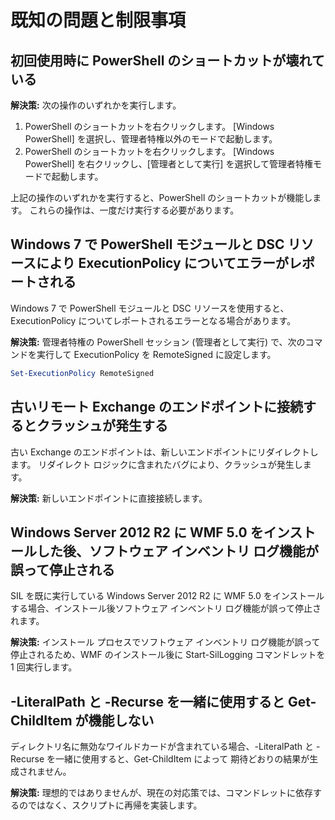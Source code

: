 # 既知の問題と制限事項

初回使用時に PowerShell のショートカットが壊れている
------------------------------------------------------------

**解決策:** 次の操作のいずれかを実行します。

1.  PowerShell のショートカットを右クリックします。 [Windows PowerShell] を選択し、管理者特権以外のモードで起動します。
2.  PowerShell のショートカットを右クリックします。 [Windows PowerShell] を右クリックし、[管理者として実行] を選択して管理者特権モードで起動します。

上記の操作のいずれかを実行すると、PowerShell のショートカットが機能します。 これらの操作は、一度だけ実行する必要があります。


Windows 7 で PowerShell モジュールと DSC リソースにより ExecutionPolicy についてエラーがレポートされる
-------------------------------------------------------------------------------------
Windows 7 で PowerShell モジュールと DSC リソースを使用すると、ExecutionPolicy についてレポートされるエラーとなる場合があります。

**解決策:** 管理者特権の PowerShell セッション (管理者として実行) で、次のコマンドを実行して ExecutionPolicy を RemoteSigned に設定します。

```powershell
Set-ExecutionPolicy RemoteSigned
```

古いリモート Exchange のエンドポイントに接続するとクラッシュが発生する
------------------------------------------------------------

古い Exchange のエンドポイントは、新しいエンドポイントにリダイレクトします。 リダイレクト ロジックに含まれたバグにより、クラッシュが発生します。

**解決策:** 新しいエンドポイントに直接接続します。


Windows Server 2012 R2 に WMF 5.0 をインストールした後、ソフトウェア インベントリ ログ機能が誤って停止される
-------------------------------------------------------------------------------------------------------------

SIL を既に実行している Windows Server 2012 R2 に WMF 5.0 をインストールする場合、インストール後ソフトウェア インベントリ ログ機能が誤って停止されます。

**解決策:** インストール プロセスでソフトウェア インベントリ ログ機能が誤って停止されるため、WMF のインストール後に Start-SilLogging コマンドレットを 1 回実行します。

-LiteralPath と -Recurse を一緒に使用すると Get-ChildItem が機能しない
--------------------------------------------------------------------------

ディレクトリ名に無効なワイルドカードが含まれている場合、-LiteralPath と -Recurse を一緒に使用すると、Get-ChildItem によって
期待どおりの結果が生成されません。

**解決策:** 理想的ではありませんが、現在の対応策では、コマンドレットに依存するのではなく、スクリプトに再帰を実装します。
<!--HONumber=Mar16_HO2-->
